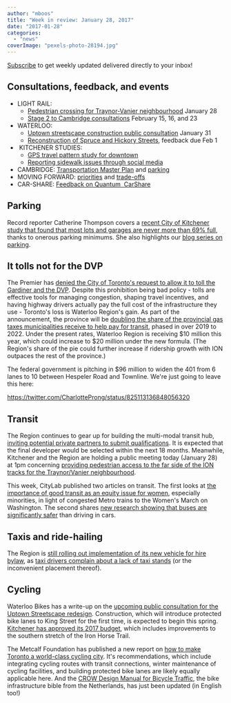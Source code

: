 ```yaml
---
author: "mboos"
title: "Week in review: January 28, 2017"
date: "2017-01-28"
categories: 
  - "news"
coverImage: "pexels-photo-28194.jpg"
---
```


[Subscribe](https://eepurl.com/4Mtkf) to get weekly updated delivered directly to your inbox!

## Consultations, feedback, and events

- LIGHT RAIL:
    - [Pedestrian crossing for Traynor-Vanier neighbourhood](https://www.facebook.com/kwtenantgroup/photos/pb.1085387124814416.-2207520000.1484702190./1391524117534047/) January 28
    - [Stage 2 to Cambridge consultations](https://rapidtransit.regionofwaterloo.ca/en/stage2ION/Public-Consultation-Documents.asp) February 15, 16, and 23
- WATERLOO:
    - [Uptown streetscape construction public consultation](https://www.waterloo.ca/en/living/uptownstreetscapeimprovement.asp) January 31
    - [Reconstruction of Spruce and Hickory Streets](https://www.peakdemocracy.ca/portals/151/Issue_1791), feedback due Feb 1
-  KITCHENER STUDIES:
    - [GPS travel pattern study for downtown](https://www.wattrack.com)
    - [Reporting sidewalk issues through social media](https://rhea.uwaterloo.ca/smartsidewalks/)
- CAMBRIDGE: [Transportation Master Plan](https://www.peakdemocracy.ca/portals/155/Issue_1740) and [parking](https://www.peakdemocracy.ca/portals/155/Issue_1745)
- MOVING FORWARD: [priorities](https://www.peakdemocracy.ca/portals/153/Forum_449/Issue_1719) and [trade-offs](https://www.peakdemocracy.ca/portals/153/Issue_1747)
- CAR-SHARE: [Feedback on Quantum  CarShare](https://www.surveymonkey.com/r/J3MN2TF)

## Parking

Record reporter Catherine Thompson covers a [recent City of Kitchener study that found that most lots and garages are never more than 69% full](https://www.therecord.com/news-story/7089896-kitchener-parking-rules-create-more-spaces-than-are-needed-study-finds/), thanks to onerous parking minimums. She also highlights our [blog series on parking](/blog/2016/03/20/can-the-city-of-waterloo-move-beyond-parking-minimums/).

## It tolls not for the DVP

The Premier has [denied the City of Toronto's request to allow it to toll the Gardiner and the DVP](https://www.thestar.com/news/queenspark/2017/01/27/kathleen-wynne-stopping-john-torys-plan-for-tolls-on-dvp-gardiner.html). Despite this prohibition being bad policy - tolls are effective tools for managing congestion, shaping travel incentives, and having highway drivers actually pay the full cost of the infrastructure they use - Toronto's loss is Waterloo Region's gain. As part of the announcement, the province will be [doubling the share of the provincial gas taxes municipalities receive to help pay for transit](https://news.ontario.ca/mto/en/2017/01/enhanced-gas-tax-program.html), phased in over 2019 to 2022. Under the present rates, Waterloo Region is receiving $10 million this year, which could increase to $20 million under the new formula. (The Region's share of the pie could further increase if ridership growth with ION outpaces the rest of the province.)

The federal government is pitching in $96 million to widen the 401 from 6 lanes to 10 between Hespeler Road and Townline. We're just going to leave this here:

https://twitter.com/CharlotteProng/status/825113136848056320

## Transit

The Region continues to gear up for building the multi-modal transit hub, [inviting potential private partners to submit qualifications](https://www.therecord.com/news-story/7081494-region-transit-hub-project-in-kitchener-slowly-moving-forward/). It is expected that the final developer would be selected within the next 18 months. Meanwhile, Kitchener and the Region are holding a public meeting today (January 28) at 1pm concerning [providing pedestrian access to the far side of the ION tracks for the Traynor/Vanier neighbourhood](https://www.cbc.ca/news/canada/kitchener-waterloo/lrt-vanier-drive-fairway-road-1.3955513).

This week, CityLab published two articles on transit. The first looks at [the importance of good transit as an equity issue for women](https://www.citylab.com/commute/2017/01/mass-transit-mobilizes-women-why-dont-women-mobilize-for-transit/514112/), especially minorities, in light of congested Metro trains to the Women's March on Washington. The second shares [new research showing that buses are significantly safer](https://www.citylab.com/commute/2017/01/car-bus-safety-research/514670/) than driving in cars.

## Taxis and ride-hailing

The Region is [still rolling out implementation of its new vehicle for hire bylaw](https://www.therecord.com/news-story/7087795-waterloo-region-s-vehicle-for-hire-bylaw-slowly-rolling-out/), as [taxi drivers complain about a lack of taxi stands](https://www.cbc.ca/news/canada/kitchener-waterloo/taxi-ion-lrt-kitchener-waterloo-1.3948113?cmp=rss) (or the inconvenient placement thereof).

## Cycling

Waterloo Bikes has a write-up on the [upcoming public consultation for the Uptown Streetscape redesign](https://waterloobikes.ca/2017/01/23/protected-bike-lanes-on-king-street-construction-starts-spring-2017/). Construction, which will introduce protected bike lanes to King Street for the first time, is expected to begin this spring. [Kitchener has approved its 2017 budget](https://www.kitchener.ca/en/News/index.aspx?feedId=d4f21f12-42d3-4326-a9da-160f92157d6a&newsId=aaa73674-990b-47b5-bf86-ad9f761473ef), which includes improvements to the southern stretch of the Iron Horse Trail.

The Metcalf Foundation has published a new report on [how to make Toronto a world-class cycling city](https://metcalffoundation.com/stories/publications/building-a-21st-century-cycling-city/). It's recommendations, which include integrating cycling routes with transit connections, winter maintenance of cycling facilities, and building protected bike lanes are likely equally applicable here. And the [CROW Design Manual for Bicycle Traffic](https://www.peopleforbikes.org/blog/entry/the-worlds-best-bikeway-manual-just-updated-and-its-in-english), the bike infrastructure bible from the Netherlands, has just been updated (in English too!)
